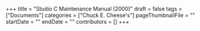 +++
title = "Studio C Maintenance Manual (2000)"
draft = false
tags = ["Documents"]
categories = ["Chuck E. Cheese's"]
pageThumbnailFile = ""
startDate = ""
endDate = ""
contributors = []
+++
